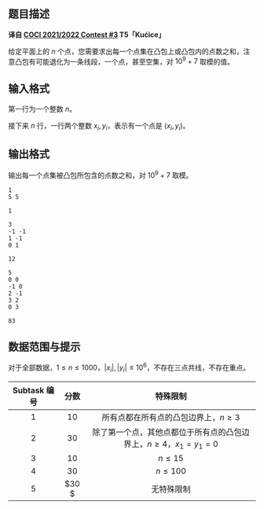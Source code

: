 ## 题目描述

**译自 [COCI 2021/2022 Contest #3](https://hsin.hr/coci/archive/2021_2022/contest3_tasks.pdf) T5「Kućice」**

给定平面上的 $n$ 个点，您需要求出每一个点集在凸包上或凸包内的点数之和，注意凸包有可能退化为一条线段，一个点，甚至空集，对 $10^9+7$ 取模的值。

## 输入格式

第一行为一个整数 $n$。

接下来 $n$ 行，一行两个整数 $x_i,y_i$，表示有一个点是 $(x_i,y_i)$。

## 输出格式

输出每一个点集被凸包所包含的点数之和，对 $10^9+7$ 取模。

```input1
1
5 5
```

```output1
1
```

```input2
3
-1 -1
1 -1
0 1
```

```output2
12
```

```input3
5
0 0
-1 0
2 -1
3 2
0 3
```

```output3
83
```

## 数据范围与提示

对于全部数据，$1\le n\le 1000$，$|x_i|,|y_i|\le 10^6$，不存在三点共线，不存在重点。

| Subtask 编号 | 分数 |                           特殊限制                           |
| :----------: | :--: | :----------------------------------------------------------: |
|     $1$      | $10$ |            所有点都在所有点的凸包边界上，$n\ge 3$            |
|     $2$      | $30$ | 除了第一个点，其他点都位于所有点的凸包边界上，$n\ge 4$，$x_1=y_1=0$ |
|     $3$      | $10$ |                          $n\le 15$                           |
|     $4$      | $30$ |                          $n\le 100$                          |
|     $5$      | $30 $ |                          无特殊限制                          |

